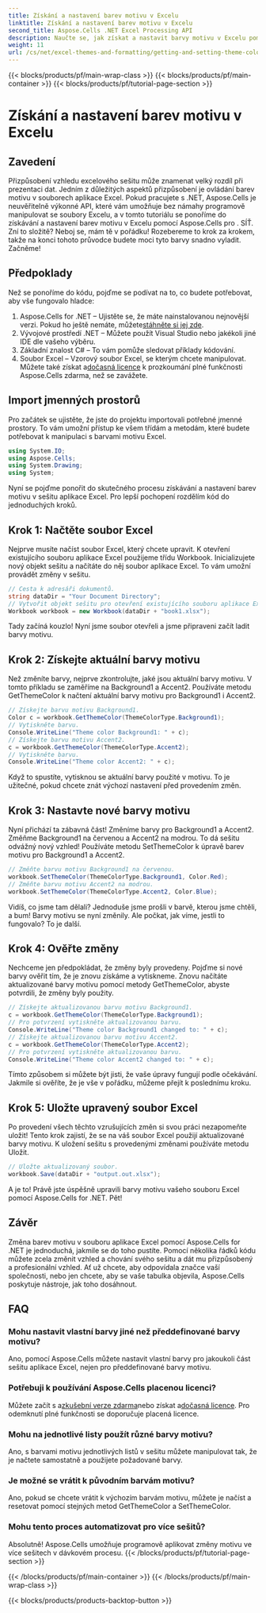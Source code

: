 ```yaml
---
title: Získání a nastavení barev motivu v Excelu
linktitle: Získání a nastavení barev motivu v Excelu
second_title: Aspose.Cells .NET Excel Processing API
description: Naučte se, jak získat a nastavit barvy motivu v Excelu pomocí Aspose.Cells for .NET, pomocí tohoto snadno srozumitelného kurzu. Kompletní průvodce krok za krokem a příklady kódu jsou součástí dodávky.
weight: 11
url: /cs/net/excel-themes-and-formatting/getting-and-setting-theme-colors/
---
```


{{< blocks/products/pf/main-wrap-class >}}
{{< blocks/products/pf/main-container >}}
{{< blocks/products/pf/tutorial-page-section >}}

# Získání a nastavení barev motivu v Excelu

## Zavedení
Přizpůsobení vzhledu excelového sešitu může znamenat velký rozdíl při prezentaci dat. Jedním z důležitých aspektů přizpůsobení je ovládání barev motivu v souborech aplikace Excel. Pokud pracujete s .NET, Aspose.Cells je neuvěřitelně výkonné API, které vám umožňuje bez námahy programově manipulovat se soubory Excelu, a v tomto tutoriálu se ponoříme do získávání a nastavení barev motivu v Excelu pomocí Aspose.Cells pro . SÍŤ.
Zní to složitě? Neboj se, mám tě v pořádku! Rozebereme to krok za krokem, takže na konci tohoto průvodce budete moci tyto barvy snadno vyladit. Začněme!
## Předpoklady
Než se ponoříme do kódu, pojďme se podívat na to, co budete potřebovat, aby vše fungovalo hladce:
1. Aspose.Cells for .NET – Ujistěte se, že máte nainstalovanou nejnovější verzi. Pokud ho ještě nemáte, můžete[stáhněte si jej zde](https://releases.aspose.com/cells/net/).
2. Vývojové prostředí .NET – Můžete použít Visual Studio nebo jakékoli jiné IDE dle vašeho výběru.
3. Základní znalost C# – To vám pomůže sledovat příklady kódování.
4. Soubor Excel – Vzorový soubor Excel, se kterým chcete manipulovat.
 Můžete také získat a[dočasná licence](https://purchase.aspose.com/temporary-license/) k prozkoumání plné funkčnosti Aspose.Cells zdarma, než se zavážete.
## Import jmenných prostorů
Pro začátek se ujistěte, že jste do projektu importovali potřebné jmenné prostory. To vám umožní přístup ke všem třídám a metodám, které budete potřebovat k manipulaci s barvami motivu Excel.
```csharp
using System.IO;
using Aspose.Cells;
using System.Drawing;
using System;
```
Nyní se pojďme ponořit do skutečného procesu získávání a nastavení barev motivu v sešitu aplikace Excel. Pro lepší pochopení rozdělím kód do jednoduchých kroků.
## Krok 1: Načtěte soubor Excel
Nejprve musíte načíst soubor Excel, který chcete upravit. K otevření existujícího souboru aplikace Excel použijeme třídu Workbook.
Inicializujete nový objekt sešitu a načítáte do něj soubor aplikace Excel. To vám umožní provádět změny v sešitu.
```csharp
// Cesta k adresáři dokumentů.
string dataDir = "Your Document Directory";
// Vytvořit objekt sešitu pro otevření existujícího souboru aplikace Excel.
Workbook workbook = new Workbook(dataDir + "book1.xlsx");
```
Tady začíná kouzlo! Nyní jsme soubor otevřeli a jsme připraveni začít ladit barvy motivu.
## Krok 2: Získejte aktuální barvy motivu
Než změníte barvy, nejprve zkontrolujte, jaké jsou aktuální barvy motivu. V tomto příkladu se zaměříme na Background1 a Accent2.
Používáte metodu GetThemeColor k načtení aktuální barvy motivu pro Background1 i Accent2.
```csharp
// Získejte barvu motivu Background1.
Color c = workbook.GetThemeColor(ThemeColorType.Background1);
// Vytiskněte barvu.
Console.WriteLine("Theme color Background1: " + c);
// Získejte barvu motivu Accent2.
c = workbook.GetThemeColor(ThemeColorType.Accent2);
// Vytiskněte barvu.
Console.WriteLine("Theme color Accent2: " + c);
```
Když to spustíte, vytisknou se aktuální barvy použité v motivu. To je užitečné, pokud chcete znát výchozí nastavení před provedením změn.
## Krok 3: Nastavte nové barvy motivu
Nyní přichází ta zábavná část! Změníme barvy pro Background1 a Accent2. Změňme Background1 na červenou a Accent2 na modrou. To dá sešitu odvážný nový vzhled!
Používáte metodu SetThemeColor k úpravě barev motivu pro Background1 a Accent2.
```csharp
// Změňte barvu motivu Background1 na červenou.
workbook.SetThemeColor(ThemeColorType.Background1, Color.Red);
// Změňte barvu motivu Accent2 na modrou.
workbook.SetThemeColor(ThemeColorType.Accent2, Color.Blue);
```
Vidíš, co jsme tam dělali? Jednoduše jsme prošli v barvě, kterou jsme chtěli, a bum! Barvy motivu se nyní změnily. Ale počkat, jak víme, jestli to fungovalo? To je další.
## Krok 4: Ověřte změny
Nechceme jen předpokládat, že změny byly provedeny. Pojďme si nové barvy ověřit tím, že je znovu získáme a vytiskneme.
Znovu načítáte aktualizované barvy motivu pomocí metody GetThemeColor, abyste potvrdili, že změny byly použity.
```csharp
// Získejte aktualizovanou barvu motivu Background1.
c = workbook.GetThemeColor(ThemeColorType.Background1);
// Pro potvrzení vytiskněte aktualizovanou barvu.
Console.WriteLine("Theme color Background1 changed to: " + c);
// Získejte aktualizovanou barvu motivu Accent2.
c = workbook.GetThemeColor(ThemeColorType.Accent2);
// Pro potvrzení vytiskněte aktualizovanou barvu.
Console.WriteLine("Theme color Accent2 changed to: " + c);
```
Tímto způsobem si můžete být jisti, že vaše úpravy fungují podle očekávání. Jakmile si ověříte, že je vše v pořádku, můžeme přejít k poslednímu kroku.
## Krok 5: Uložte upravený soubor Excel
Po provedení všech těchto vzrušujících změn si svou práci nezapomeňte uložit! Tento krok zajistí, že se na váš soubor Excel použijí aktualizované barvy motivu.
K uložení sešitu s provedenými změnami používáte metodu Uložit.
```csharp
// Uložte aktualizovaný soubor.
workbook.Save(dataDir + "output.out.xlsx");
```
A je to! Právě jste úspěšně upravili barvy motivu vašeho souboru Excel pomocí Aspose.Cells for .NET. Pět!
## Závěr
Změna barev motivu v souboru aplikace Excel pomocí Aspose.Cells for .NET je jednoduchá, jakmile se do toho pustíte. Pomocí několika řádků kódu můžete zcela změnit vzhled a chování svého sešitu a dát mu přizpůsobený a profesionální vzhled. Ať už chcete, aby odpovídala značce vaší společnosti, nebo jen chcete, aby se vaše tabulka objevila, Aspose.Cells poskytuje nástroje, jak toho dosáhnout.
## FAQ
### Mohu nastavit vlastní barvy jiné než předdefinované barvy motivu?
Ano, pomocí Aspose.Cells můžete nastavit vlastní barvy pro jakoukoli část sešitu aplikace Excel, nejen pro předdefinované barvy motivu.
### Potřebuji k používání Aspose.Cells placenou licenci?
 Můžete začít s a[zkušební verze zdarma](https://releases.aspose.com/)nebo získat a[dočasná licence](https://purchase.aspose.com/temporary-license/). Pro odemknutí plné funkčnosti se doporučuje placená licence.
### Mohu na jednotlivé listy použít různé barvy motivu?
Ano, s barvami motivu jednotlivých listů v sešitu můžete manipulovat tak, že je načtete samostatně a použijete požadované barvy.
### Je možné se vrátit k původním barvám motivu?
Ano, pokud se chcete vrátit k výchozím barvám motivu, můžete je načíst a resetovat pomocí stejných metod GetThemeColor a SetThemeColor.
### Mohu tento proces automatizovat pro více sešitů?
Absolutně! Aspose.Cells umožňuje programově aplikovat změny motivu ve více sešitech v dávkovém procesu.
{{< /blocks/products/pf/tutorial-page-section >}}

{{< /blocks/products/pf/main-container >}}
{{< /blocks/products/pf/main-wrap-class >}}

{{< blocks/products/products-backtop-button >}}
